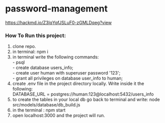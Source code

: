 # password-management
https://hackmd.io/Z3lqYqfJSLuF0-zGMLDqeg?view
<h3>How To Run this project: </h3>
<ol>
<li>clone repo.</li>
<li>in terminal: npm i</li>
  <li>in terminal write the following commands: </li>
- psql <br>
- create database users_info; <br>
- create user human with superuser password '123'; <br>
- grant all privileges on database user_info to human; 
<li>create .env file in the project directory locally. Write inside it the following:</li>
	DATABASE_URL = postgres://human:123@localhost:5432/users_info
<li>to create the tables in your local db go back to terminal and write: node src/models/database/db_build.js</li>
<li>in the terminal : npm start</li>
<li>open localhost:3000 and the project will run.</li>
</ol>
